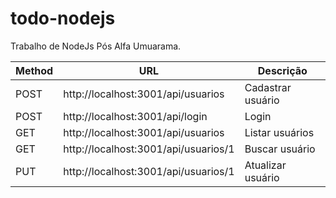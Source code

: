 # todo-nodejs
Trabalho de NodeJs Pós Alfa Umuarama.

Method      |    URL                                    |   Descrição
------      |   ------                                  |   ------
POST        |   http://localhost:3001/api/usuarios      |   Cadastrar usuário
POST        |   http://localhost:3001/api/login         |   Login
GET         |   http://localhost:3001/api/usuarios      |   Listar usuários
GET         |   http://localhost:3001/api/usuarios/1    |   Buscar usuário
PUT         |   http://localhost:3001/api/usuarios/1    |   Atualizar usuário
